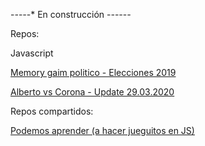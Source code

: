 -*-*-*-*-* En construcción -*-*-*-*-*-*


Repos:

Javascript

<a href="
https://pablint.github.io/memori.html
">Memory gaim politico - Elecciones 2019
</a>

<a href="
https://pablint.github.io/albertovscorona.html
"> Alberto vs Corona - Update 29.03.2020
</a>





Repos compartidos:

<a href="https://github.com/pablinT/Javascript-inicial.git">Podemos aprender (a hacer jueguitos en JS)
</a>
